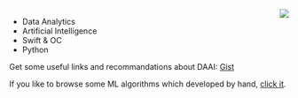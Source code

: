 <img align="right" src="https://github-readme-stats.vercel.app/api/top-langs/?username=ZhangYizhe&layout=compact" />

- Data Analytics
- Artificial Intelligence
- Swift & OC
- Python

Get some useful links and recommandations about DAAI: [Gist](https://gist.github.com/ZhangYizhe/717af66f44d894798f1e0a7847dc037c)

If you like to browse some ML algorithms which developed by hand, [click it](https://github.com/ZhangYizhe/JupyterNotes.git).
